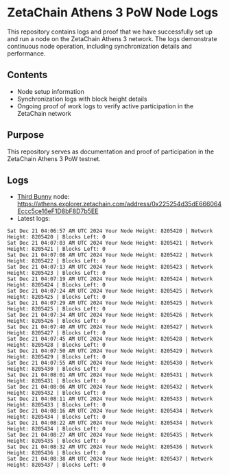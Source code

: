# ZetaChain Athens 3 PoW Node Logs
This repository contains logs and proof that we have successfully set up and run a node on the ZetaChain Athens 3 network. The logs demonstrate continuous node operation, including synchronization details and performance.

## Contents
- Node setup information
- Synchronization logs with block height details
- Ongoing proof of work logs to verify active participation in the ZetaChain network

## Purpose
This repository serves as documentation and proof of participation in the ZetaChain Athens 3 PoW testnet.

## Logs

- [Third Bunny](https://thirdbunny.xyz/) node: https://athens.explorer.zetachain.com/address/0x225254d35dE666064Eccc5ce16eF1D8bF8D7b5EE
- Latest logs:
```
Sat Dec 21 04:06:57 AM UTC 2024 Your Node Height: 8205420 | Network Height: 8205420 | Blocks Left: 0
Sat Dec 21 04:07:03 AM UTC 2024 Your Node Height: 8205421 | Network Height: 8205421 | Blocks Left: 0
Sat Dec 21 04:07:08 AM UTC 2024 Your Node Height: 8205422 | Network Height: 8205422 | Blocks Left: 0
Sat Dec 21 04:07:13 AM UTC 2024 Your Node Height: 8205423 | Network Height: 8205423 | Blocks Left: 0
Sat Dec 21 04:07:19 AM UTC 2024 Your Node Height: 8205424 | Network Height: 8205424 | Blocks Left: 0
Sat Dec 21 04:07:24 AM UTC 2024 Your Node Height: 8205425 | Network Height: 8205425 | Blocks Left: 0
Sat Dec 21 04:07:29 AM UTC 2024 Your Node Height: 8205425 | Network Height: 8205425 | Blocks Left: 0
Sat Dec 21 04:07:34 AM UTC 2024 Your Node Height: 8205426 | Network Height: 8205426 | Blocks Left: 0
Sat Dec 21 04:07:40 AM UTC 2024 Your Node Height: 8205427 | Network Height: 8205427 | Blocks Left: 0
Sat Dec 21 04:07:45 AM UTC 2024 Your Node Height: 8205428 | Network Height: 8205428 | Blocks Left: 0
Sat Dec 21 04:07:50 AM UTC 2024 Your Node Height: 8205429 | Network Height: 8205429 | Blocks Left: 0
Sat Dec 21 04:07:55 AM UTC 2024 Your Node Height: 8205430 | Network Height: 8205430 | Blocks Left: 0
Sat Dec 21 04:08:01 AM UTC 2024 Your Node Height: 8205431 | Network Height: 8205431 | Blocks Left: 0
Sat Dec 21 04:08:06 AM UTC 2024 Your Node Height: 8205432 | Network Height: 8205432 | Blocks Left: 0
Sat Dec 21 04:08:11 AM UTC 2024 Your Node Height: 8205433 | Network Height: 8205433 | Blocks Left: 0
Sat Dec 21 04:08:16 AM UTC 2024 Your Node Height: 8205434 | Network Height: 8205434 | Blocks Left: 0
Sat Dec 21 04:08:22 AM UTC 2024 Your Node Height: 8205434 | Network Height: 8205434 | Blocks Left: 0
Sat Dec 21 04:08:27 AM UTC 2024 Your Node Height: 8205435 | Network Height: 8205435 | Blocks Left: 0
Sat Dec 21 04:08:32 AM UTC 2024 Your Node Height: 8205436 | Network Height: 8205436 | Blocks Left: 0
Sat Dec 21 04:08:38 AM UTC 2024 Your Node Height: 8205437 | Network Height: 8205437 | Blocks Left: 0
```
